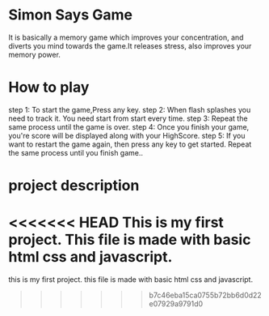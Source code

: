# Simon Says Game 
It is basically a memory game which improves your concentration, and diverts you mind towards the game.It releases stress, also improves your memory power.

# How to play
step 1: To start the game,Press any key.
step 2: When flash splashes you need to track it. You need start from start every time.
step 3: Repeat the same process until the game is over.
step 4: Once you finish your game, you're score will be displayed along with your HighScore.
step 5: If you want to restart the game again, then press any key to get started.
 Repeat the same process until you finish game..


# project description
<<<<<<< HEAD
This is my first project.
This file is made with basic html css and javascript.
=======
this is my first project.
this file is made with basic html css and javascript. 
>>>>>>> b7c46eba15ca0755b72bb6d0d22e07929a9791d0
